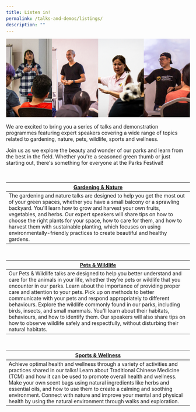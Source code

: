 ```yaml
---
title: Listen in!
permalink: /talks-and-demos/listings/
description: ""
---
```

![Speakers](/images/talks%20montage.png)

We are excited to bring you a series of talks and demonstration programmes featuring expert speakers covering a wide range of topics related to gardening, nature, pets, wildlife, sports and wellness. 

Join us as we explore the beauty and wonder of our parks and learn from the best in the field. Whether you're a seasoned green thumb or just starting out, there's something for everyone at the Parks Festival!

<br>

| [Gardening &amp; Nature](/talks-and-demos/gardening-and-nature/) | 
| -------- |
| The gardening and nature talks are designed to help you get the most out of your green spaces, whether you have a small balcony or a sprawling backyard. You'll learn how to grow and harvest your own fruits, vegetables, and herbs. Our expert speakers will share tips on how to choose the right plants for your space, how to care for them, and how to harvest them with sustainable planting, which focuses on using environmentally-friendly practices to create beautiful and healthy gardens.

<br>


| [Pets &amp; Wildlife](/talks-and-demos/pets-and-wildlife/)| 
| -------- |
| Our Pets &amp; Wildlife talks are designed to help you better understand and care for the animals in your life, whether they're pets or wildlife that you encounter in our parks. Learn about the importance of providing proper care and attention to your pets. Pick up on methods to better communicate with your pets and respond appropriately to different behaviours. Explore the wildlife commonly found in our parks, including birds, insects, and small mammals. You'll learn about their habitats, behaviours, and how to identify them. Our speakers will also share tips on how to observe wildlife safely and respectfully, without disturbing their natural habitats. 

<br>

| [Sports &amp; Wellness](/talks-and-demos/sports-and-wellness/) | 
| -------- |
| Achieve optimal health and wellness through a variety of activities and practices shared in our talks! Learn about Traditional Chinese Medicine (TCM) and how it can be used to promote overall health and wellness. Make your own scent bags using natural ingredients like herbs and essential oils, and how to use them to create a calming and soothing environment. Connect with nature and improve your mental and physical health by using the natural environment through walks and exploration. |